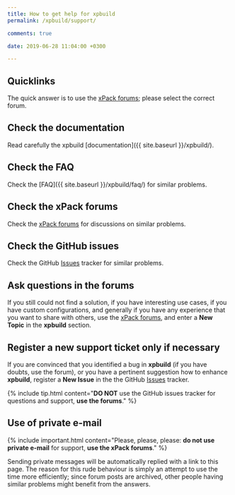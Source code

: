 ```yaml
---
title: How to get help for xpbuild
permalink: /xpbuild/support/

comments: true

date: 2019-06-28 11:04:00 +0300

---
```


## Quicklinks

The quick answer is to use the
[xPack forums](https://www.tapatalk.com/groups/xpack/); please select
the correct forum.

## Check the documentation

Read carefully the xpbuild [documentation]({{ site.baseurl }}/xpbuild/).

## Check the FAQ

Check the [FAQ]({{ site.baseurl }}/xpbuild/faq/) for similar problems.

## Check the xPack forums

Check the [xPack forums](https://www.tapatalk.com/groups/xpack/) for
discussions on similar problems.

## Check the GitHub issues

Check the GitHub
[Issues](https://github.com/xpack/xpbuild-js/issues/)
tracker for similar problems.

## Ask questions in the forums

If you still could not find a solution, if you have interesting use
cases, if you have custom configurations, and generally if you have
any experience that you want to share with others, use the
[xPack forums](https://www.tapatalk.com/groups/xpack/),
and enter a **New Topic** in the **xpbuild** section.

## Register a new support ticket only if necessary

If you are convinced that you identified a bug in **xpbuild**
(if you have doubts, use the forum),
or you have a pertinent suggestion how to enhance **xpbuild**,
register a **New Issue** in the the GitHub
[Issues](https://github.com/xpack/xpbuild-js/issues/) tracker.

{% include tip.html content="**DO NOT** use the GitHub issues tracker
for questions and support, **use the forums**." %}

## Use of private e-mail

{% include important.html content="Please, please, please: **do not use
private e-mail** for support, **use the xPack forums**." %}

Sending private messages will be automatically replied with
a link to this page.
The reason for this rude behaviour is simply an attempt to use
the time more efficiently; since forum posts are archived, other people
having similar problems might benefit from the answers.
